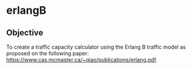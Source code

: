 # erlangB
## Objective
To create a traffic capacity calculator using the Erlang B traffic model as proposed on the following paper: https://www.cas.mcmaster.ca/~qiao/publications/erlang.pdf. 


